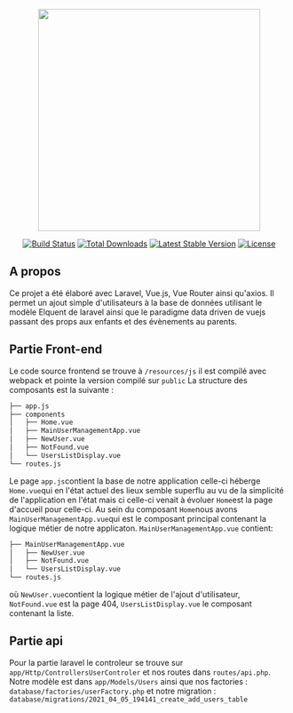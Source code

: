 <p align="center"><a href="https://www.alltitude.com/" target="_blank"><img src="https://www.alltitude.com/images/logo.png" width="400"></a></p>

<p align="center">
<a href="https://travis-ci.org/laravel/framework"><img src="https://travis-ci.org/laravel/framework.svg" alt="Build Status"></a>
<a href="https://packagist.org/packages/laravel/framework"><img src="https://img.shields.io/packagist/dt/laravel/framework" alt="Total Downloads"></a>
<a href="https://packagist.org/packages/laravel/framework"><img src="https://img.shields.io/packagist/v/laravel/framework" alt="Latest Stable Version"></a>
<a href="https://packagist.org/packages/laravel/framework"><img src="https://img.shields.io/packagist/l/laravel/framework" alt="License"></a>
</p>

## A propos 

Ce projet a été élaboré avec Laravel, Vue.js, Vue Router ainsi qu'axios. Il permet un ajout simple d'utilisateurs à la base de données utilisant le modèle Elquent de laravel ainsi que le paradigme data driven de vuejs passant des props aux enfants et des évènements au parents.

## Partie Front-end
Le code source frontend se trouve à `/resources/js` il est compilé avec webpack et pointe la version compilé sur `public`
La structure des composants est la suivante :
``` bash
├── app.js
├── components
│   ├── Home.vue
│   ├── MainUserManagementApp.vue
│   ├── NewUser.vue
│   ├── NotFound.vue
│   └── UsersListDisplay.vue
└── routes.js
```
Le page `app.js`contient la base de notre application celle-ci héberge `Home.vue`qui en l'état actuel des lieux semble superflu au vu de la simplicité de l'application en l'état mais ci celle-ci venait à évoluer `Home`est la page d'accueil pour celle-ci. Au sein du composant `Home`nous avons `MainUserManagementApp.vue`qui est le composant principal contenant la logique métier de notre applicaton. `MainUserManagementApp.vue` contient:
``` bash
├── MainUserManagementApp.vue
│   ├── NewUser.vue
│   ├── NotFound.vue
│   └── UsersListDisplay.vue
└── routes.js
```
où `NewUser.vue`contient la logique métier de l'ajout d'utilisateur, `NotFound.vue` est la page 404, `UsersListDisplay.vue` le composant contenant la liste.

## Partie api
Pour la partie laravel le controleur se trouve sur `app/Http/ControllersUserControler` et nos routes dans `routes/api.php`. Notre modèle est dans `app/Models/Users` ainsi que nos factories : `database/factories/userFactory.php` et notre migration : `database/migrations/2021_04_05_194141_create_add_users_table`
